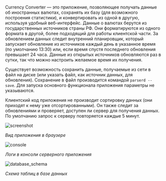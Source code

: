 Currency Converter — это приложение, позволяющее получать данные об иностранных валютах, сохранять их базу (для возможного построения статистики), и конвертировать из одной в другую, используя удобный веб-интерфейс. Данные о валютах берутся из государственных источников страны РФ. Они форматируются из одного формата в другой, более подходящий для работы клиентской части. За обновлением данных следит внутренний планировщик, который запускает обновление из источников каждый день в указанное время (по умолчанию 13:30) или, если время спустя последнего обновления превышает 24 часа. Данные из открытых источников обновляются раз в сутки, так что можно настроить желаемое время их получения.

Существует возможность сохранить данные, получаемые из сети в файл на диске (или указать файл, как источник данных, для обновления). Сохранение в файл производится командой `parserd --save`. Для запуска основного функционала приложения параметры не указываются.

Клиентский код приложения не производит сортировку данных (они приходят к нему уже отсортированными). Он также следит за обновлениями и проверяет, доступен ли сервер для получения данных. По умолчанию запрос к серверу повторяется каждые 5 минут.



![screenshot](https://github.com/mrumyantsev/currency-converter/assets/36193247/ad7b2f9c-0394-4654-a1cb-4bb7bd5e7a8b)

*Вид приложения в браузере*



![console](https://github.com/mrumyantsev/currency-converter/assets/36193247/94d8d086-acd1-4728-92c5-b143dc1ad0e6)

*Логи в консоли серверного приложения*



![database_schema](https://github.com/mrumyantsev/currency-converter/assets/36193247/a28ec201-abec-4516-bf6b-81bb8a6241ac)

*Схема таблиц в базе данных*
